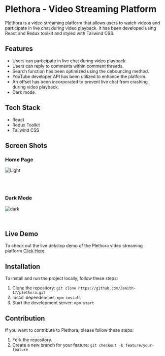 <h1>Plethora - Video Streaming Platform</h1>

<p>Plethora is a video streaming platform that allows users to watch videos and participate in live chat during video playback. It has been developed using React and Redux toolkit and styled with Tailwind CSS.</p>

<h2>Features</h2>
<ul>
  <li>Users can participate in live chat during video playback.</li>
  <li>Users can reply to comments within comment threads.</li>
  <li>Search function has been optimized using the debouncing method.</li>
  <li>YouTube developer API has been utilized to enhance the platform.</li>
  <li>An offset has been incorporated to prevent live chat from crashing during video playback.</li>
  <li>Dark mode.</li>

</ul>

<h2>Tech Stack</h2>
<ul>
  <li>React</li>
  <li>Redux Toolkit</li>
  <li>Tailwind CSS</li>
</ul>
<h2>Screen Shots</h2>
<h3>Home Page</h3>


![Light](https://github.com/Zenith-17/Plethora_2.0/assets/99113156/bdf4b1db-769b-4691-97b5-1206deb705a5)

<br><br>
<h3>Dark Mode</h3>


![dark](https://github.com/Zenith-17/Plethora_2.0/assets/99113156/18eeb88a-238c-4a81-8c6b-8a2bf5776726)



<br>
<h2>Live Demo</h2>
<p>To check out the live dekstop demo of the Plethora video streaming platform <a href="https://plethora-2-0.vercel.app/">Click Here</a>.</p>

<h2>Installation</h2>
<p>To install and run the project locally, follow these steps:</p>
<ol>
  <li>Clone the repository: <code>git clone https://github.com/Zenith-17/plethora.git</code></li>
  <li>Install dependencies: <code>npm install</code></li>
  <li>Start the development server: <code>npm start</code></li>
</ol>

<h2>Contribution</h2>
<p>If you want to contribute to Plethora, please follow these steps:</p>
<ol>
  <li>Fork the repository.</li>
  <li>Create a new branch for your feature: <code>git checkout -b feature/your-feature</code></li>
